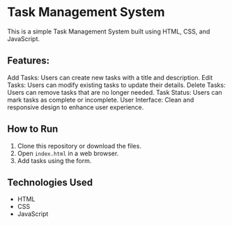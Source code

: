 # Task Management System

This is a simple Task Management System built using HTML, CSS, and JavaScript.

## Features:

Add Tasks: Users can create new tasks with a title and description.
Edit Tasks: Users can modify existing tasks to update their details.
Delete Tasks: Users can remove tasks that are no longer needed.
Task Status: Users can mark tasks as complete or incomplete.
User Interface: Clean and responsive design to enhance user experience.

## How to Run

1. Clone this repository or download the files.
2. Open `index.html` in a web browser.
3. Add tasks using the form.

## Technologies Used

- HTML
- CSS
- JavaScript
